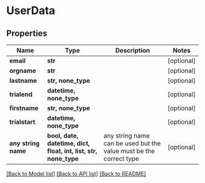 # UserData


## Properties
Name | Type | Description | Notes
------------ | ------------- | ------------- | -------------
**email** | **str** |  | [optional] 
**orgname** | **str** |  | [optional] 
**lastname** | **str, none_type** |  | [optional] 
**trialend** | **datetime, none_type** |  | [optional] 
**firstname** | **str, none_type** |  | [optional] 
**trialstart** | **datetime, none_type** |  | [optional] 
**any string name** | **bool, date, datetime, dict, float, int, list, str, none_type** | any string name can be used but the value must be the correct type | [optional]

[[Back to Model list]](../README.md#documentation-for-models) [[Back to API list]](../README.md#documentation-for-api-endpoints) [[Back to README]](../README.md)



